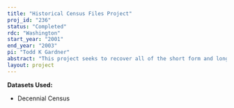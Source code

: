 ```yaml
---
title: "Historical Census Files Project"
proj_id: "236"
status: "Completed"
rdc: "Washington"
start_year: "2001"
end_year: "2003"
pi: "Todd K Gardner"
abstract: "This project seeks to recover all of the short form and long form microdata from the 1960, 1970, 1980, 1990 and 2000 decennial censuses and convert them to a unified modern computer environment.  When the project is completed, these data will be available within the Census Bureau and to qualified researchers.  In collaboration with the Center for Economic Studies (CES), we seek to make these files available within the Census Bureau for research purposes and for special tabulations.  To facilitate data extraction and to make time-series analysis easier, we plan to harmonize the data.  We also hope to develop an interface that will allow special tabulations and data extraction to be automated.  "
layout: project
---
```


**Datasets Used:**

  - Decennial Census 

